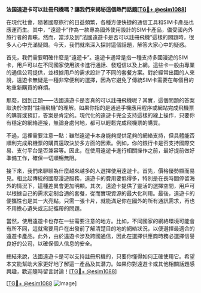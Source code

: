 **法国遠遊卡可以註冊飛機嗎？讓我們來揭秘這個熱門話題[[TG💪+ @esim1088](https://t.me/s/esim1088)]**

在現代社會，隨著國際旅行的日益頻繁，各種方便快捷的通信工具和SIM卡產品也應運而生。其中，“遠遊卡”作為一款專為國外使用設計的SIM卡產品，備受國內外旅行者的青睞。然而，當涉及到“法國遠遊卡是否可以註冊飛機”這樣的問題時，很多人心中充滿疑問。今天，我們就來深入探討這個話題，解答大家心中的疑惑。

首先，我們需要明確什麼是“遠遊卡”。遠遊卡通常是指一種支持多國漫遊的SIM卡，用戶可以在不同國家使用該卡進行通話、發短信以及上網。這些卡一般由專業的通信公司提供，並根據用戶的需求設計了不同的套餐方案。對於經常出國的人來說，遠遊卡無疑是一種非常便利的選擇，因為它避免了傳統SIM卡需要在每個目的地重新購買的麻煩。

那麼，回到正題——法國遠遊卡是否真的可以註冊飛機呢？其實，這個問題的答案取決於你對“註冊飛機”的理解。如果你指的是通過手機應用程序或網站完成飛機票的購買或預訂，答案是肯定的。現代化的遠遊卡完全支持這樣的線上操作，只要你有穩定的網絡連接，無論身處何地，都可以輕鬆完成飛機票的購買。

不過，這裡需要注意一點：雖然遠遊卡本身能夠提供足夠的網絡支持，但具體能否順利完成飛機票的購買還取決於多方面的因素。例如，你的銀行卡是否支持國際交易、支付平台是否兼容等。因此，在使用遠遊卡進行相關操作之前，最好提前做好準備工作，確保一切順暢無阻。

接下來，我們來聊聊為什麼越來越多的人選擇使用遠遊卡。首先，價格優勢顯而易見。相比起傳統的國際漫遊服務，遠遊卡的費用要低得多，特別是在長時間停留海外的情況下，這種差異會更加明顯。其次，遠遊卡提供了靈活的選擇空間，用戶可以根據自己的需求定制合適的套餐，從而實現資源的最大化利用。最後，遠遊卡的便攜性也是其一大亮點。只需一張卡片，就能滿足你在國外的所有通訊需求，再也不用擔心遺失或忘記攜帶的問題。

當然，使用遠遊卡也存在一些需要注意的地方。比如，不同國家的網絡環境可能會有所不同，這就需要用戶在出發前了解清楚目的地的網絡狀況，以便選擇最適合的遠遊卡產品。此外，由於遠遊卡涉及跨國通信，因此在選擇供應商時務必選擇信譽良好的公司，以確保個人信息的安全。

總結來說，法國遠遊卡是可以支持註冊飛機的，只要你懂得如何正確使用它。希望本文能幫助大家更好地了解這一產品及其潛力。如果你對遠遊卡或其他相關話題感興趣，歡迎隨時留言討論！[[TG💪+ @esim1088](https://t.me/s/esim1088)]

[[TG💪+ @esim1088](https://t.me/s/esim1088) ![Image](https://i.postimg.cc/4NQfJmqS/Snipaste-2025-05-13-00-14-12.png)]